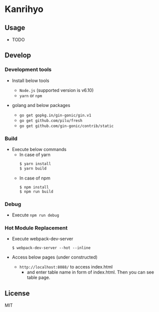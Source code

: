 # Kanrihyo

## Usage

* TODO

## Develop

### Development tools

* Install below tools
  * `Node.js` (supported version is v6.10)
  * `yarn` or `npm`

* golang and below packages
  - `go get gopkg.in/gin-gonic/gin.v1`
  - `go get github.com/pilu/fresh`
  - `go get github.com/gin-gonic/contrib/static`

### Build

* Execute below commands
  - In case of yarn
      ```sh
      $ yarn install
      $ yarn build
      ```
  - In case of npm
      ```
      $ npm install
      $ npm run build
      ```

### Debug

* Execute `npm run debug`

### Hot Module Replacement

* Execute webpack-dev-server
    ```
    $ webpack-dev-server --hot --inline
    ```

* Access below pages (under constructed)
  - `http://localhost:8088/` to access index.html
      - and enter table name in form of index.html. Then you can see table page.

## License

MIT
